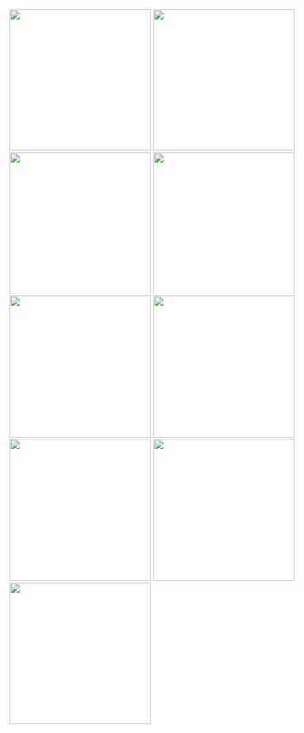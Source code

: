 <img src="https://github.com/Bhavin1313/Flutter_Final_Exam/assets/99348404/d728019e-928e-49ef-b2d4-b4dbf5024a1f" width="250px">
<img src="https://github.com/Bhavin1313/Flutter_Final_Exam/assets/99348404/cee56509-90d1-4f26-8ff9-0c1c87403ee1" width="250px">
<img src="https://github.com/Bhavin1313/Flutter_Final_Exam/assets/99348404/c4365b3c-89a6-45b9-a062-d499e3872e86" width="250px">
<img src="https://github.com/Bhavin1313/Flutter_Final_Exam/assets/99348404/ee7b7dc1-7967-432c-90a4-cd03203941be" width="250px">
<img src="https://github.com/Bhavin1313/Flutter_Final_Exam/assets/99348404/5b5a1561-38e2-4006-9666-4e8160ab9ffc" width="250px">
<img src="https://github.com/Bhavin1313/Flutter_Final_Exam/assets/99348404/9ca13da4-04eb-409e-95ae-38bc43511ba0" width="250px">
<img src="https://github.com/Bhavin1313/Flutter_Final_Exam/assets/99348404/91977bb2-6ab2-4e14-b153-7f7c2dafa125" width="250px">
<img src="https://github.com/Bhavin1313/Flutter_Final_Exam/assets/99348404/d9db5ac2-3d05-4051-b44d-fd5bf02ab093" width="250px">
<img src="https://github.com/Bhavin1313/Flutter_Final_Exam/assets/99348404/cce29c4a-59bb-40fb-8e70-da12c06ef952" width="250px">
